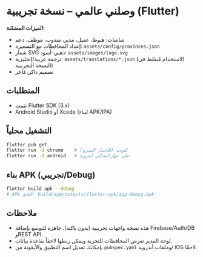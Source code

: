 # وصلني عالمي – نسخة تجريبية (Flutter)

**الميزات المضمّنة:**
- شاشات: هبوط، عميل، مدير، مندوب، موظف، دعم
- إعداد المحافظات مع التسعيرة: `assets/config/provinces.json`
- شعار SVG ذهبي-أسود: `assets/images/logo.svg`
- ترجمة عربية/إنجليزية: `assets/translations/*.json` (الاستخدام مُبسّط في النسخة التجريبية)
- تصميم داكن فاخر

## المتطلبات
- تثبيت Flutter SDK (3.x)
- Android Studio أو Xcode (لبناء APK/IPA)

## التشغيل محلياً
```bash
flutter pub get
flutter run -d chrome    # للويب (للاختبار السريع)
flutter run -d android   # على جهاز/محاكي أندرويد
```

## بناء APK (تجريبي/Debug)
```bash
flutter build apk --debug
# APK الناتج: build/app/outputs/flutter-apk/app-debug.apk
```

## ملاحظات
- هذه نسخة واجهات تجريبية (بدون باكند). جاهزة للتوسع بإضافة Firebase/Auth/DB وREST API.
- لوحة المدير تعرض المحافظات للتجربة ويمكن ربطها لاحقاً بقاعدة بيانات.
- بإمكانك تعديل اسم التطبيق والأيقونة من `pubspec.yaml` وملفات أندرويد/ iOS لاحقًا.